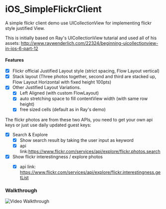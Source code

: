 # iOS_SimpleFlickrClient

A simple flickr client demo use UICollectionView for implementing flickr style justified View.

This is initially based on Ray's UICollectionView tutarial and used all of his assets:
http://www.raywenderlich.com/22324/beginning-uicollectionview-in-ios-6-part-12


#### Features

- [x] Flickr official Justified Layout style (strict spacing, Flow Layout vertical)
- [x] Stack layout (Three photos together, second and third are stacked up, Flow Layout Horizontal with fixed height 100pts)
- [x] Other Justified Layout Variations.
  - [x] Left Aligned (with custom FlowLayout)
  - [x] auto stretching space to fill contentView width (with same row height)
  - [x] free sized cells (default as in Ray's demo)

The flickr photos are from these two APIs, you need to get your own api keys or just use daily updated guest keys:

- [x] Search & Explore
   - [x] Show search result by taking the user input as keyword
   - [x] api link:https://www.flickr.com/services/api/explore/flickr.photos.search
- [x] Show flickr interestingness / explore photos
   - [x] api link: https://www.flickr.com/services/api/explore/flickr.interestingness.getList



### Walkthrough

![Video Walkthrough](flickrdemo.gif)

